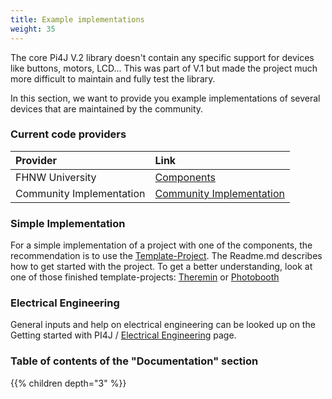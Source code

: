 ```yaml
---
title: Example implementations
weight: 35
---
```


The core Pi4J V.2 library doesn't contain any specific support for devices like buttons, motors, LCD... This was part of 
V.1 but made the project much more difficult to maintain and fully test the library.

In this section, we want to provide you example implementations of several devices that are maintained by the community.

### Current code providers

| Provider                 | Link              |
|:-------------------------| :---              |
| FHNW University          | [Components](/documentation/device-examples/components) |
| Community Implementation | [Community Implementation](/documentation/device-examples/communityimplementation) |

### Simple Implementation

For a simple implementation of a project with one of the components, the recommendation is to use the [Template-Project](https://github.com/Pi4J/pi4j-template-javafx).
The Readme.md describes how to get started with the project.
To get a better understanding, look at one of those finished template-projects: [Theremin](https://github.com/DieterHolz/RaspPiTheremin) or [Photobooth](https://github.com/DieterHolz/PhotoBooth)

### Electrical Engineering
General inputs and help on electrical engineering can be looked up on the Getting started with PI4J / [Electrical Engineering](/getting-started/electricalengeneering/) page.

### Table of contents of the "Documentation" section

{{% children depth="3" %}}
